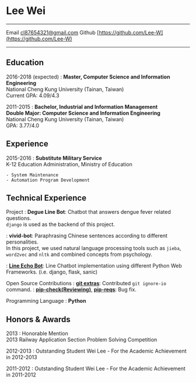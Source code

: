 Lee Wei
=======

-------------------     ----------------------------
Email                           cl87654321@gmail.com
Github							  [https://github.com/Lee-W](https://github.com/Lee-W)
-------------------     ----------------------------

Education
---------

2016-2018 (expected)
:   **Master, Computer Science and Information Engineering**  
    National Cheng Kung University (Tainan, Taiwan)  
    Current GPA: 4.09/4.3


2011-2015
:   **Bachelor, Industrial and Information Management**  
    **Double Major: Computer Science and Information Engineering**  
    National Cheng Kung University (Tainan, Taiwan)  
    GPA: 3.77/4.0

Experience
----------
2015-2016
: **Substitute Military Service**  
    K-12 Education Administration, Ministry of Education

    - System Maintenance
    - Automation Program Development

Technical Experience
--------------------
Project
:   **Degue Line Bot**: Chatbot that answers dengue fever related questions.  
    `django` is used as the backend of this project.

:   **vivid-bot**: Paraphrasing Chinese sentences according to different personalities.  
    In this project, we used natural language processing tools such as `jieba`, `word2vec` and `nltk` and combined concepts from psychology.

:   **[Line Echo Bot](https://github.com/Lee-W/line_echobot)**: Line Chatbot implementation using different Python Web Frameworks. (i.e. django, flask, sanic)

Open Source Contributions
:   **[git extras](https://github.com/tj/git-extras/pull/448)**: Contributed `git ignore-io` command.
:   **[pip-check(Reviewing)](https://github.com/bartTC/pip-check/pull/13)**, **[pip-reqs](https://github.com/bndr/pipreqs/pull/24)**: Bug fix.

Programming Language
:   **Python**


Honors & Awards
---------------
2013
:	Honorable Mention  
	2013 Railway Application Section Problem Solving Competition

2012-2013
:	Outstanding Student Wei Lee - For the Academic Achievement in 2012-2013

2011-2012
:	Outstanding Student Wei Lee - For the Academic Achievement in 2011-2012
